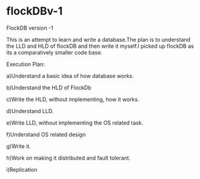 # flockDBv-1
FlockDB version -1

This is an attempt to learn and write a database.The plan is to understand the LLD and HLD of flockDB and then write it myself.I picked up flockDB as its a comparatively smaller code base.

Execution Plan:

a)Understand a basic idea of how database works.

b)Understand the HLD of FlockDb

c)Write the HLD, without implementing, how it works.

d)Understand LLD.

e)Write LLD, without implementing the OS related task.

f)Understand OS related design

g)Write it.

h)Work on making it distributed and fault tolerant.

i)Replication


